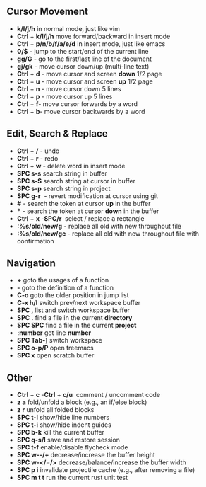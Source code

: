 ## Cursor Movement
* **k/l/j/h** in normal mode, just like vim
* **Ctrl** + **k/l/j/h** move forward/backward in insert mode
* **Ctrl** + **p/n/b/f/a/e/d** in insert mode, just like emacs
* **0/$** - jump to the start/end of the current line
* **gg/G** - go to the first/last line of the document
* **gj/gk** - move cursor down/up (multi-line text)
* **Ctrl** + **d** - move cursor and screen **down** 1/2 page
* **Ctrl** + **u** - move cursor and screen **up** 1/2 page
* **Ctrl** + **n** - move cursor down 5 lines
* **Ctrl** + **p** - move cursor up 5 lines
* **Ctrl** + **f**- move cursor forwards by a word
* **Ctrl** + **b**- move cursor backwards by a word

## Edit, Search & Replace
* **Ctrl** + **/** - undo
* **Ctrl** + **r** - redo
* **Ctrl** + **w** - delete word in insert mode
* **SPC s-s** search string in buffer
* **SPC s-S** search string at cursor in buffer
* **SPC s-p** search string in project
* **SPC g-r**  - revert modification at cursor using git
* **#** - search the token at cursor **up** in the buffer
* <b>*</b> - search the token at cursor **down** in the buffer
* **Ctrl** + **x** -**SPC/r**  select / replace a rectangle
* **:%s/old/new/g** - replace all old with new throughout file
* **:%s/old/new/gc** - replace all old with new throughout file with confirmation

## Navigation
* **+** goto the usages of a function
* **-** goto the definition of a function
* **C-o** goto the older position in jump list
* **C-x h/l** switch prev/next workspace buffer
* **SPC ,** list and switch workspace buffer
* **SPC .** find a file in the current **directory**
* **SPC SPC** find a file in the current **project**
* **:number** got line **number**
* **SPC Tab-]** switch workspace
* **SPC o-p/P** open treemacs
* **SPC x** open scratch buffer

## Other
* **Ctrl** + **c** -**Ctrl** + **c/u**  comment / uncomment code
* **z a** fold/unfold a block (e.g., an if/else block)
* **z r** unfold all folded blocks
* **SPC t-l** show/hide line numbers
* **SPC t-i** show/hide indent guides
* **SPC b-k** kill the current buffer
* **SPC q-s/l** save and restore session
* **SPC t-f** enable/disable flycheck mode
* **SPC w--/+** decrease/increase the buffer height
* **SPC w-</=/>** decrease/balance/increase the buffer width
* **SPC p i** invalidate projectile cache (e.g., after removing a file)
* **SPC m t t** run the current rust unit test
